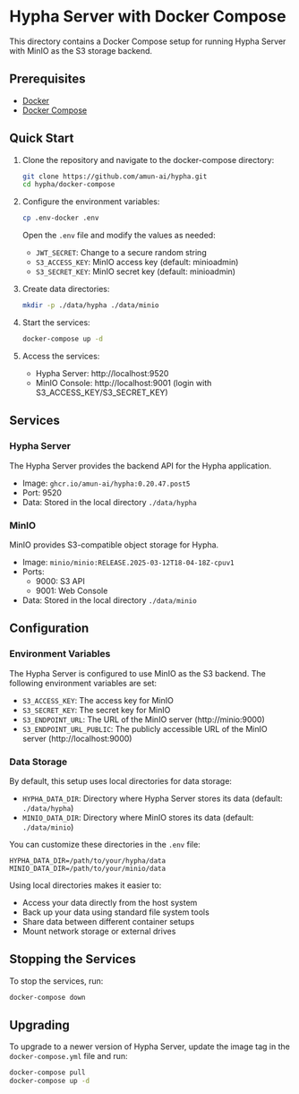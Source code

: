 # Hypha Server with Docker Compose

This directory contains a Docker Compose setup for running Hypha Server with MinIO as the S3 storage backend.

## Prerequisites

- [Docker](https://docs.docker.com/get-docker/)
- [Docker Compose](https://docs.docker.com/compose/install/)

## Quick Start

1. Clone the repository and navigate to the docker-compose directory:
   ```bash
   git clone https://github.com/amun-ai/hypha.git
   cd hypha/docker-compose
   ```

2. Configure the environment variables:
   ```bash
   cp .env-docker .env
   ```
   
   Open the `.env` file and modify the values as needed:
   - `JWT_SECRET`: Change to a secure random string
   - `S3_ACCESS_KEY`: MinIO access key (default: minioadmin)
   - `S3_SECRET_KEY`: MinIO secret key (default: minioadmin)

3. Create data directories:
   ```bash
   mkdir -p ./data/hypha ./data/minio
   ```

4. Start the services:
   ```bash
   docker-compose up -d
   ```

5. Access the services:
   - Hypha Server: http://localhost:9520
   - MinIO Console: http://localhost:9001 (login with S3_ACCESS_KEY/S3_SECRET_KEY)

## Services

### Hypha Server

The Hypha Server provides the backend API for the Hypha application.

- Image: `ghcr.io/amun-ai/hypha:0.20.47.post5`
- Port: 9520
- Data: Stored in the local directory `./data/hypha`

### MinIO

MinIO provides S3-compatible object storage for Hypha.

- Image: `minio/minio:RELEASE.2025-03-12T18-04-18Z-cpuv1`
- Ports:
  - 9000: S3 API
  - 9001: Web Console
- Data: Stored in the local directory `./data/minio`

## Configuration

### Environment Variables

The Hypha Server is configured to use MinIO as the S3 backend. The following environment variables are set:

- `S3_ACCESS_KEY`: The access key for MinIO
- `S3_SECRET_KEY`: The secret key for MinIO
- `S3_ENDPOINT_URL`: The URL of the MinIO server (http://minio:9000)
- `S3_ENDPOINT_URL_PUBLIC`: The publicly accessible URL of the MinIO server (http://localhost:9000)

### Data Storage

By default, this setup uses local directories for data storage:

- `HYPHA_DATA_DIR`: Directory where Hypha Server stores its data (default: `./data/hypha`)
- `MINIO_DATA_DIR`: Directory where MinIO stores its data (default: `./data/minio`)

You can customize these directories in the `.env` file:

```
HYPHA_DATA_DIR=/path/to/your/hypha/data
MINIO_DATA_DIR=/path/to/your/minio/data
```

Using local directories makes it easier to:
- Access your data directly from the host system
- Back up your data using standard file system tools
- Share data between different container setups
- Mount network storage or external drives

## Stopping the Services

To stop the services, run:
```bash
docker-compose down
```

## Upgrading

To upgrade to a newer version of Hypha Server, update the image tag in the `docker-compose.yml` file and run:
```bash
docker-compose pull
docker-compose up -d
``` 